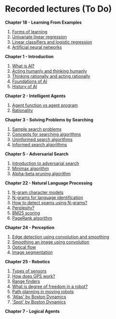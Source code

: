 # Recorded lectures (To Do)

**Chapter 18 - Learning From Examples**  
   1. [Forms of learning]()
   1. [Univariate linear regression]()
   1. [Linear classifiers and logistic regression]()
   1. [Artificial neural networks]()

**Chapter 1 - Introduction**  
   1. [What is AI?]()
   1. [Acting humanly and thinking humanly]()
   1. [Thinking rationally and acting rationally]()
   1. [Foundations of AI]()
   1. [History of AI]()

**Chapter 2 - Intelligent Agents**  
   1. [Agent function vs agent program]()
   1. [Rationality]()

**Chapter 3 - Solving Problems by Searching**  
   1. [Sample search problems]()
   1. [Concepts for searching algorithms]()
   1. [Uninformed search algorithms]()
   1. [Informed search algorithms]()

**Chapter 5 - Adversarial Search**  
   1. [Introduction to adversarial search]()
   1. [Minimax algorithm]()
   1. [Alpha-beta pruning algorithm]()

**Chapter 22 - Natural Language Processing**  
   1. [N-gram character models](https://www.youtube.com/watch?v=BvZDV7MX6UI)
   1. [N-grams for language identification](https://www.youtube.com/watch?v=pusLb-kc0FI)
   1. [How to detect spams using N-grams?](https://www.youtube.com/watch?v=oCv2AKMJz9Q)
   1. [Perplexity?](https://www.youtube.com/watch?v=GkG-P12B4u0)
   1. [BM25 scoring](https://www.youtube.com/watch?v=a3sg6MH8m4k)
   1. [PageRank algorithm](https://www.youtube.com/watch?v=CsvyPNdQAHg)

**Chapter 24 - Perception**      
   1. [Edge detection using convolution and smoothing](https://www.youtube.com/watch?v=lNidFPBAjNM)
   1. [Smoothing an image using convolution](https://www.youtube.com/watch?v=mjh5NIn1yHk)
   1. [Optical flow](https://www.youtube.com/watch?v=T1AePiEFvc0)
   1. [Image segmentation](https://www.youtube.com/watch?v=rFjTP3CaP1U)

**Chapter 25 - Robotics**  
   1. [Types of sensors](https://youtu.be/6mFUiwMHOZ8)
   1. [How does GPS work?](https://youtu.be/9QaDQWA-9fg)
   1. [Range finders](https://youtu.be/wvs5qXfyMIA)
   1. [What is degree of freedom in a robot?]()
   1. [Path planning in moving robots]()
   1. ['Atlas' by Boston Dynamics](https://www.youtube.com/watch?v=rVlhMGQgDkY)
   1. ['Spot' by Boston Dynamics](https://www.youtube.com/watch?v=wlkCQXHEgjA)

**Chapter 7 - Logical Agents**  
